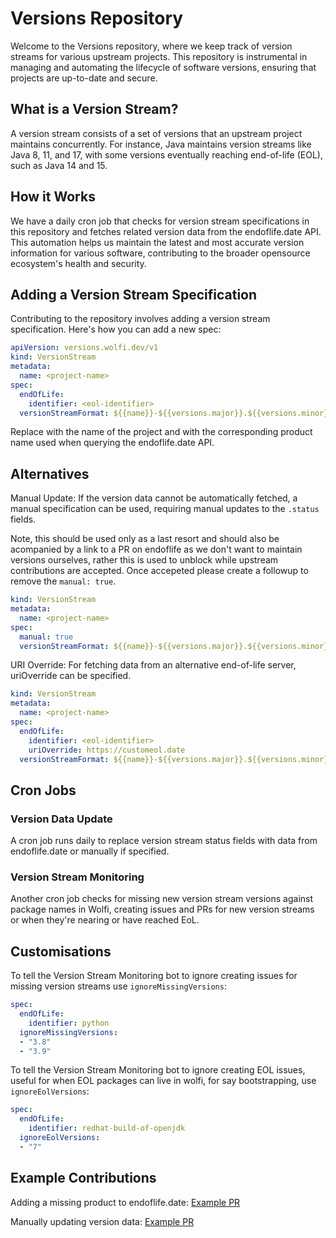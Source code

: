 # Versions Repository
Welcome to the Versions repository, where we keep track of version streams for various upstream projects. This repository is instrumental in managing and automating the lifecycle of software versions, ensuring that projects are up-to-date and secure.

## What is a Version Stream?
A version stream consists of a set of versions that an upstream project maintains concurrently. For instance, Java maintains version streams like Java 8, 11, and 17, with some versions eventually reaching end-of-life (EOL), such as Java 14 and 15.

## How it Works
We have a daily cron job that checks for version stream specifications in this repository and fetches related version data from the endoflife.date API. This automation helps us maintain the latest and most accurate version information for various software, contributing to the broader opensource ecosystem's health and security.

## Adding a Version Stream Specification
Contributing to the repository involves adding a version stream specification. Here's how you can add a new spec:

```yaml
apiVersion: versions.wolfi.dev/v1
kind: VersionStream
metadata:
  name: <project-name>
spec:
  endOfLife:
    identifier: <eol-identifier>
  versionStreamFormat: ${{name}}-${{versions.major}}.${{versions.minor}}
```

Replace <project-name> with the name of the project and <eol-identifier> with the corresponding product name used when querying the endoflife.date API.

## Alternatives
Manual Update: If the version data cannot be automatically fetched, a manual specification can be used, requiring manual updates to the `.status` fields.

Note, this should be used only as a last resort and should also be acompanied by a link to a PR on endoflife as we don't want to maintain versions ourselves, rather this is used to unblock while upstream contributions are accepted.  Once accepeted please create a followup to remove the `manual: true`.

```yaml
kind: VersionStream
metadata:
  name: <project-name>
spec:
  manual: true
  versionStreamFormat: ${{name}}-${{versions.major}}.${{versions.minor}}
```
URI Override: For fetching data from an alternative end-of-life server, uriOverride can be specified.
```yaml
kind: VersionStream
metadata:
  name: <project-name>
spec:
  endOfLife:
    identifier: <eol-identifier>
    uriOverride: https://customeol.date
  versionStreamFormat: ${{name}}-${{versions.major}}.${{versions.minor}}
```

## Cron Jobs
### Version Data Update
A cron job runs daily to replace version stream status fields with data from endoflife.date or manually if specified.

### Version Stream Monitoring
Another cron job checks for missing new version stream versions against package names in Wolfi, creating issues and PRs for new version streams or when they're nearing or have reached EoL.

## Customisations
To tell the Version Stream Monitoring bot to ignore creating issues for missing version streams use `ignoreMissingVersions`:
```yaml
spec:
  endOfLife:
    identifier: python
  ignoreMissingVersions:
  - "3.8"
  - "3.9"
```
To tell the Version Stream Monitoring bot to ignore creating EOL issues, useful for when EOL packages can live in wolfi, for say bootstrapping, use `ignoreEolVersions`:
```yaml
spec:
  endOfLife:
    identifier: redhat-build-of-openjdk
  ignoreEolVersions:
  - "7"
```
## Example Contributions
Adding a missing product to endoflife.date: [Example PR](https://github.com/endoflife-date/endoflife.date/pull/4256/files)

Manually updating version data: [Example PR](https://github.com/endoflife-date/endoflife.date/pull/4568/files)
